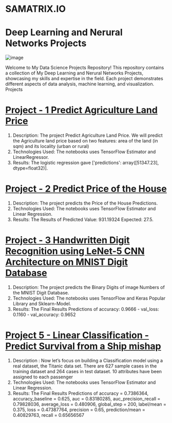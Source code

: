 # SAMATRIX.IO
# Deep Learning and Nerural Networks Projects

![image](https://github.com/mukeshkumarsoni4/SAMATRIX.IO/assets/91667434/6fbba7d9-c565-4e0c-8393-375c0c22604c)

Welcome to My Data Science Projects Repository! This repository contains a collection of My Deep Learning and Nerural Networks Projects, showcasing my skills and expertise in the field. Each project demonstrates different aspects of data analysis, machine learning, and visualization.
Projects
# [Project - 1  Predict Agriculture Land Price ](https://github.com/mukeshkumarsoni4/SAMATRIX.IO.git)
1. Description: The project Predict Agriculture Land Price. We will predict the Agriculture land price based on two features: area of the land (in sqm) and its locality (urban or rural)
2. Technologies Used:  The notebooks uses TensorFlow Estimator and LinearRegressor.
3. Results: The logistic regression gave ['predictions': array([51347.23], dtype=float32)].
   
# [Project - 2 Predict Price of the House ](https://github.com/mukeshkumarsoni4/SAMATRIX.IO.git)
1. Description: The project predicts the Price of the House Predictions.
2. Technologies Used: The notebooks uses TensorFlow Estimator and Linear Regression.
3. Results: The Results of Predicted Value:  931.19324 Expected:  27.5. 

# [Project - 3 Handwritten Digit Recognition using LeNet-5 CNN Architecture on MNIST Digit Database](https://github.com/mukeshkumarsoni4/SAMATRIX.IO.git)
1. Description: The project predicts the Binary Digits of image Numbers of the MNIST Digit Database.
2. Technologies Used: The notebooks uses TensorFlow and Keras Popular Library and Sklearn-Model.
3. Results: The Final  Results Predictions of accuracy: 0.9666 - val_loss: 0.1160 - val_accuracy: 0.9652

# [Project 5 - Linear Classification - Predict Survival from a Ship mishap](https://github.com/mukeshkumarsoni4/SAMATRIX.IO.git)
1. Description : Now let’s focus on building a Classification model using a real dataset, the Titanic data set. There are 627 sample cases in the training dataset and 264 cases in test dataset. 10 attributes have been assigned to each passenger
2. Technologies Used: The notebooks uses TensorFlow Estimator and Linear Regression.   
3. Results: The Final  Results Predictions of accuracy = 0.7386364, accuracy_baseline = 0.625, auc = 0.83180285, auc_precision_recall = 0.79828036, average_loss = 0.480906, global_step = 200, label/mean = 0.375, loss = 0.47387764, precision = 0.65, prediction/mean = 0.40829763, recall = 0.65656567
